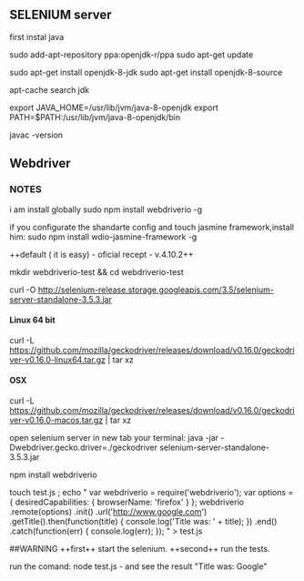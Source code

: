 ## SELENIUM server

first instal java

sudo add-apt-repository ppa:openjdk-r/ppa
sudo apt-get update

sudo apt-get install openjdk-8-jdk
sudo apt-get install openjdk-8-source

apt-cache search jdk

export JAVA_HOME=/usr/lib/jvm/java-8-openjdk
export PATH=$PATH:/usr/lib/jvm/java-8-openjdk/bin

javac -version

## Webdriver
### NOTES
i am install globally
sudo npm install webdriverio -g

if you configurate the shandarte config and touch jasmine framework,install him:
sudo npm install wdio-jasmine-framework -g



++default ( it is easy) - oficial recept - v.4.10.2++

mkdir webdriverio-test && cd webdriverio-test

curl -O http://selenium-release.storage.googleapis.com/3.5/selenium-server-standalone-3.5.3.jar


####  Linux 64 bit
curl -L https://github.com/mozilla/geckodriver/releases/download/v0.16.0/geckodriver-v0.16.0-linux64.tar.gz | tar xz

####  OSX
curl -L https://github.com/mozilla/geckodriver/releases/download/v0.16.0/geckodriver-v0.16.0-macos.tar.gz | tar xz


open selenium server in new tab your terminal:
java -jar -Dwebdriver.gecko.driver=./geckodriver selenium-server-standalone-3.5.3.jar

npm install webdriverio 


touch test.js ;
echo "
var webdriverio = require('webdriverio');
var options = {
    desiredCapabilities: {
        browserName: 'firefox'
    }
};
webdriverio
    .remote(options)
    .init()
    .url('http://www.google.com')
    .getTitle().then(function(title) {
        console.log('Title was: ' + title);
    })
    .end()
    .catch(function(err) {
        console.log(err);
    }); " > test.js 


##WARNING
++first++ start the selenium.
++second++ run the tests.

run the comand: 
node test.js - and see the result "Title was: Google"
